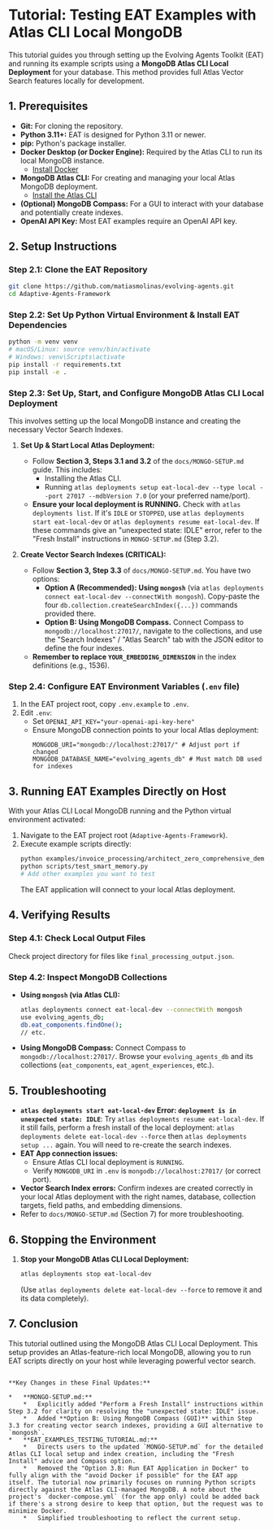 # Tutorial: Testing EAT Examples with Atlas CLI Local MongoDB

This tutorial guides you through setting up the Evolving Agents Toolkit (EAT) and running its example scripts using a **MongoDB Atlas CLI Local Deployment** for your database. This method provides full Atlas Vector Search features locally for development.

## 1. Prerequisites

*   **Git:** For cloning the repository.
*   **Python 3.11+:** EAT is designed for Python 3.11 or newer.
*   **pip:** Python's package installer.
*   **Docker Desktop (or Docker Engine):** Required by the Atlas CLI to run its local MongoDB instance.
    *   [Install Docker](https://docs.docker.com/get-docker/)
*   **MongoDB Atlas CLI:** For creating and managing your local Atlas MongoDB deployment.
    *   [Install the Atlas CLI](https://www.mongodb.com/docs/atlas/cli/stable/install-atlas-cli/)
*   **(Optional) MongoDB Compass:** For a GUI to interact with your database and potentially create indexes.
*   **OpenAI API Key:** Most EAT examples require an OpenAI API key.

## 2. Setup Instructions

### Step 2.1: Clone the EAT Repository

```bash
git clone https://github.com/matiasmolinas/evolving-agents.git
cd Adaptive-Agents-Framework
```

### Step 2.2: Set Up Python Virtual Environment & Install EAT Dependencies

```bash
python -m venv venv
# macOS/Linux: source venv/bin/activate
# Windows: venv\Scripts\activate
pip install -r requirements.txt
pip install -e .
```

### Step 2.3: Set Up, Start, and Configure MongoDB Atlas CLI Local Deployment

This involves setting up the local MongoDB instance and creating the necessary Vector Search Indexes.

1.  **Set Up & Start Local Atlas Deployment:**
    *   Follow **Section 3, Steps 3.1 and 3.2** of the `docs/MONGO-SETUP.md` guide. This includes:
        *   Installing the Atlas CLI.
        *   Running `atlas deployments setup eat-local-dev --type local --port 27017 --mdbVersion 7.0` (or your preferred name/port).
    *   **Ensure your local deployment is RUNNING.** Check with `atlas deployments list`. If it's `IDLE` or `STOPPED`, use `atlas deployments start eat-local-dev` or `atlas deployments resume eat-local-dev`. If these commands give an "unexpected state: IDLE" error, refer to the "Fresh Install" instructions in `MONGO-SETUP.md` (Step 3.2).

2.  **Create Vector Search Indexes (CRITICAL):**
    *   Follow **Section 3, Step 3.3** of `docs/MONGO-SETUP.md`. You have two options:
        *   **Option A (Recommended): Using `mongosh`** (via `atlas deployments connect eat-local-dev --connectWith mongosh`). Copy-paste the four `db.collection.createSearchIndex({...})` commands provided there.
        *   **Option B: Using MongoDB Compass.** Connect Compass to `mongodb://localhost:27017/`, navigate to the collections, and use the "Search Indexes" / "Atlas Search" tab with the JSON editor to define the four indexes.
    *   **Remember to replace `YOUR_EMBEDDING_DIMENSION`** in the index definitions (e.g., 1536).

### Step 2.4: Configure EAT Environment Variables (`.env` file)

1.  In the EAT project root, copy `.env.example` to `.env`.
2.  Edit `.env`:
    *   Set `OPENAI_API_KEY="your-openai-api-key-here"`
    *   Ensure MongoDB connection points to your local Atlas deployment:
        ```env
        MONGODB_URI="mongodb://localhost:27017/" # Adjust port if changed
        MONGODB_DATABASE_NAME="evolving_agents_db" # Must match DB used for indexes
        ```

## 3. Running EAT Examples Directly on Host

With your Atlas CLI Local MongoDB running and the Python virtual environment activated:

1.  Navigate to the EAT project root (`Adaptive-Agents-Framework`).
2.  Execute example scripts directly:
    ```bash
    python examples/invoice_processing/architect_zero_comprehensive_demo.py
    python scripts/test_smart_memory.py
    # Add other examples you want to test
    ```
    The EAT application will connect to your local Atlas deployment.

## 4. Verifying Results

### Step 4.1: Check Local Output Files

Check project directory for files like `final_processing_output.json`.

### Step 4.2: Inspect MongoDB Collections

*   **Using `mongosh` (via Atlas CLI):**
    ```bash
    atlas deployments connect eat-local-dev --connectWith mongosh
    use evolving_agents_db;
    db.eat_components.findOne();
    // etc.
    ```
*   **Using MongoDB Compass:**
    Connect Compass to `mongodb://localhost:27017/`. Browse your `evolving_agents_db` and its collections (`eat_components`, `eat_agent_experiences`, etc.).

## 5. Troubleshooting

*   **`atlas deployments start eat-local-dev` Error: `deployment is in unexpected state: IDLE`**:
    Try `atlas deployments resume eat-local-dev`. If it still fails, perform a fresh install of the local deployment: `atlas deployments delete eat-local-dev --force` then `atlas deployments setup ...` again. You will need to re-create the search indexes.
*   **EAT App connection issues:**
    *   Ensure Atlas CLI local deployment is `RUNNING`.
    *   Verify `MONGODB_URI` in `.env` is `mongodb://localhost:27017/` (or correct port).
*   **Vector Search Index errors:** Confirm indexes are created correctly in your local Atlas deployment with the right names, database, collection targets, field paths, and embedding dimensions.
*   Refer to `docs/MONGO-SETUP.md` (Section 7) for more troubleshooting.

## 6. Stopping the Environment

1.  **Stop your MongoDB Atlas CLI Local Deployment:**
    ```bash
    atlas deployments stop eat-local-dev
    ```
    (Use `atlas deployments delete eat-local-dev --force` to remove it and its data completely).

## 7. Conclusion

This tutorial outlined using the MongoDB Atlas CLI Local Deployment. This setup provides an Atlas-feature-rich local MongoDB, allowing you to run EAT scripts directly on your host while leveraging powerful vector search.
```

**Key Changes in these Final Updates:**

*   **MONGO-SETUP.md:**
    *   Explicitly added "Perform a Fresh Install" instructions within Step 3.2 for clarity on resolving the "unexpected state: IDLE" issue.
    *   Added **Option B: Using MongoDB Compass (GUI)** within Step 3.3 for creating vector search indexes, providing a GUI alternative to `mongosh`.
*   **EAT_EXAMPLES_TESTING_TUTORIAL.md:**
    *   Directs users to the updated `MONGO-SETUP.md` for the detailed Atlas CLI local setup and index creation, including the "Fresh Install" advice and Compass option.
    *   Removed the "Option 3.B: Run EAT Application in Docker" to fully align with the "avoid Docker if possible" for the EAT app itself. The tutorial now primarily focuses on running Python scripts directly against the Atlas CLI-managed MongoDB. A note about the project's `docker-compose.yml` (for the app only) could be added back if there's a strong desire to keep that option, but the request was to minimize Docker.
    *   Simplified troubleshooting to reflect the current setup.